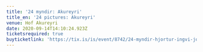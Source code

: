 ```yaml
---
title: '24 myndir: Akureyri'
title_en: '24 pictures: Akureyri'
venue: Hof Akureyri
date: 2020-09-14T14:10:24.923Z
ticketsrequired: true
buyticketlink: 'https://tix.is/is/event/8742/24-myndir-hjortur-ingvi-johannsson-pianoleikari/'
---
```


